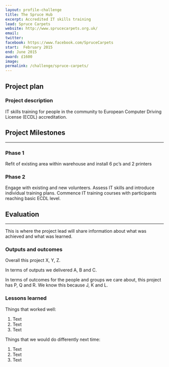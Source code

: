 ```yaml
---
layout: profile-challenge
title: The Spruce Hub
excerpt: Accredited IT skills training  
lead: Spruce Carpets
website: http://www.sprucecarpets.org.uk/
email: 
twitter: 
facebook: https://www.facebook.com/SpruceCarpets
start:  February 2015
end: June 2015
award: £1600
image:
permalink: /challenge/spruce-carpets/
---
```


## **Project plan**

### Project description

IT skills training for people in the community to European Computer Driving License (ECDL) accreditation. 


## **Project Milestones**

---

### Phase 1

Refit of existing area within warehouse and install 6 pc’s and 2 printers

### Phase 2

Engage with existing and new volunteers. Assess IT skills and introduce individual training plans. Commence IT training courses with participants reaching basic ECDL level. 


## **Evaluation**

---

This is where the project lead will share information about what was achieved and what was learned.

### Outputs and outcomes

Overall this project X, Y, Z.

In terms of outputs we delivered A, B and C.

In terms of outcomes for the people and groups we care about, this project has P, Q and R. We know this because J, K and L.

### Lessons learned

Things that worked well:

1. Text
2. Text
3. Text

Things that we would do differently next time:

1. Text
2. Text
3. Text
